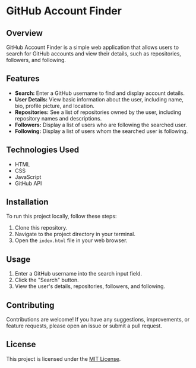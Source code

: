 # GitHub Account Finder

## Overview
GitHub Account Finder is a simple web application that allows users to search for GitHub accounts and view their details, such as repositories, followers, and following.

## Features
- **Search:** Enter a GitHub username to find and display account details.
- **User Details:** View basic information about the user, including name, bio, profile picture, and location.
- **Repositories:** See a list of repositories owned by the user, including repository names and descriptions.
- **Followers:** Display a list of users who are following the searched user.
- **Following:** Display a list of users whom the searched user is following.

## Technologies Used
- HTML
- CSS
- JavaScript
- GitHub API

## Installation
To run this project locally, follow these steps:
1. Clone this repository.
2. Navigate to the project directory in your terminal.
3. Open the `index.html` file in your web browser.

## Usage
1. Enter a GitHub username into the search input field.
2. Click the "Search" button.
3. View the user's details, repositories, followers, and following.

## Contributing
Contributions are welcome! If you have any suggestions, improvements, or feature requests, please open an issue or submit a pull request.

## License
This project is licensed under the [MIT License](https://opensource.org/licenses/MIT).
